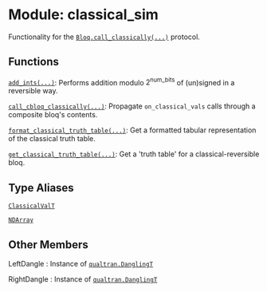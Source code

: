 # Module: classical_sim


Functionality for the <a href="../../qualtran/Bloq.html#call_classically"><code>Bloq.call_classically(...)</code></a> protocol.



## Functions

[`add_ints(...)`](../../qualtran/simulation/classical_sim/add_ints.md): Performs addition modulo $2^\mathrm{num\_bits}$ of (un)signed in a reversible way.

[`call_cbloq_classically(...)`](../../qualtran/simulation/classical_sim/call_cbloq_classically.md): Propagate `on_classical_vals` calls through a composite bloq's contents.

[`format_classical_truth_table(...)`](../../qualtran/simulation/classical_sim/format_classical_truth_table.md): Get a formatted tabular representation of the classical truth table.

[`get_classical_truth_table(...)`](../../qualtran/simulation/classical_sim/get_classical_truth_table.md): Get a 'truth table' for a classical-reversible bloq.

## Type Aliases

[`ClassicalValT`](../../qualtran/simulation/classical_sim/ClassicalValT.md)

[`NDArray`](../../qualtran/drawing/musical_score/NDArray.md)



<h2 class="add-link">Other Members</h2>

LeftDangle<a id="LeftDangle"></a>
: Instance of <a href="../../qualtran/DanglingT.html"><code>qualtran.DanglingT</code></a>

RightDangle<a id="RightDangle"></a>
: Instance of <a href="../../qualtran/DanglingT.html"><code>qualtran.DanglingT</code></a>


